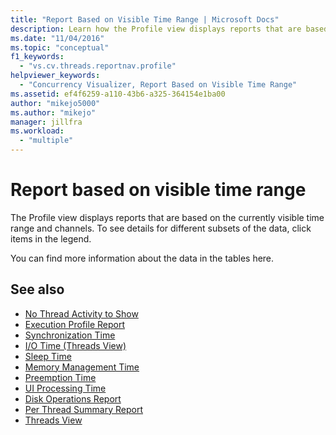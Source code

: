```yaml
---
title: "Report Based on Visible Time Range | Microsoft Docs"
description: Learn how the Profile view displays reports that are based on the currently visible time range and channels.
ms.date: "11/04/2016"
ms.topic: "conceptual"
f1_keywords:
  - "vs.cv.threads.reportnav.profile"
helpviewer_keywords:
  - "Concurrency Visualizer, Report Based on Visible Time Range"
ms.assetid: ef4f6259-a110-43b6-a325-364154e1ba00
author: "mikejo5000"
ms.author: "mikejo"
manager: jillfra
ms.workload:
  - "multiple"
---
```

# Report based on visible time range
The Profile view displays reports that are based on the currently visible time range and channels. To see details for different subsets of the data, click items in the legend.

 You can find more information about the data in the tables here.

## See also
- [No Thread Activity to Show](../profiling/no-thread-activity-to-show-threads-view.md)
- [Execution Profile Report](../profiling/execution-profile-report.md)
- [Synchronization Time](../profiling/synchronization-time.md)
- [I/O Time (Threads View)](../profiling/i-o-time-threads-view.md)
- [Sleep Time](../profiling/sleep-time.md)
- [Memory Management Time](../profiling/memory-management-time.md)
- [Preemption Time](../profiling/preemption-time.md)
- [UI Processing Time](../profiling/ui-processing-time.md)
- [Disk Operations Report](../profiling/disk-operations-report-threads-view.md)
- [Per Thread Summary Report](../profiling/per-thread-summary-report.md)
- [Threads View](../profiling/threads-view-parallel-performance.md)